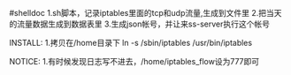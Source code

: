 #shelldoc
1.sh脚本，记录iptables里面的tcp和udp流量,生成到文件里
2.把当天的流量数据生成到数据表里
3.生成json帐号，并让来ss-server执行这个帐号

INSTALL:
1.拷贝在/home目录下
ln -s /sbin/iptables /usr/bin/iptables

NOTICE:
1.有时候发现日志写不进去，/home/iptables_flow设为777即可